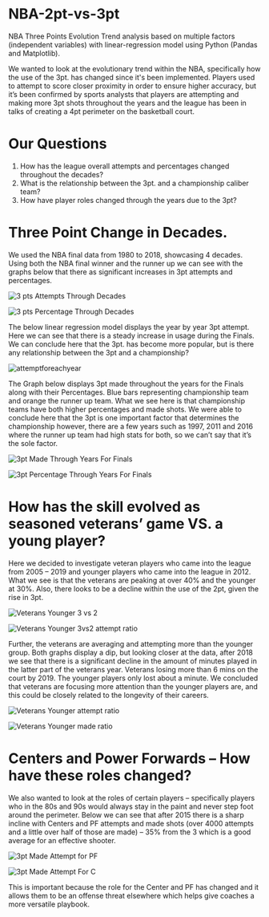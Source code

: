 # NBA-2pt-vs-3pt
NBA Three Points Evolution Trend analysis based on multiple factors (independent variables) with linear-regression model using Python (Pandas and Matplotlib).

We wanted to look at the evolutionary trend within the NBA, specifically how the use of the 3pt. has changed since it's been implemented. Players used to attempt to score closer proximity in order to ensure higher accuracy, but it’s been confirmed by sports analysts that players are attempting and making more 3pt shots throughout the years and the league has been in talks of creating a 4pt perimeter on the basketball court. 

# Our Questions

1.	How has the league overall attempts and percentages changed throughout the decades?
2.	What is the relationship between the 3pt. and a championship caliber team?
3.	How have player roles changed through the years due to the 3pt?

# Three Point Change in Decades.

We used the NBA final data from 1980 to 2018, showcasing 4 decades. Using both the NBA final winner and the runner up we can see with the graphs below that there as significant increases in 3pt attempts and percentages.

![3 pts Attempts Through Decades](https://user-images.githubusercontent.com/59676112/91520474-6b9dec80-e8c3-11ea-8c77-b1352a470445.png)

![3 pts Percentage Through Decades](https://user-images.githubusercontent.com/59676112/91520502-75bfeb00-e8c3-11ea-8d56-a37e0a65c268.png)

The below linear regression model displays the year by year 3pt attempt. Here we can see that there is a steady increase in usage during the Finals. We can conclude here that the 3pt. has become more popular, but is there any relationship between the 3pt and a championship? 

![attemptforeachyear](https://user-images.githubusercontent.com/59676112/91517188-3b525000-e8bb-11ea-83f3-d5763000bece.png)

The Graph below displays 3pt made throughout the years for the Finals along with their Percentages. Blue bars representing championship team and orange the runner up team. What we see here is that championship teams have both higher percentages and made shots. We were able to conclude here that the 3pt is one important factor that determines the championship however, there are a few years such as 1997, 2011 and 2016 where the runner up team had high stats for both, so we can’t say that it’s the sole factor.

![3pt Made Through Years For Finals](https://user-images.githubusercontent.com/59676112/91520779-1e6e4a80-e8c4-11ea-98aa-d3e58ee89ba7.png)

![3pt Percentage Through Years For Finals](https://user-images.githubusercontent.com/59676112/91520816-38a82880-e8c4-11ea-9696-fad84d90af4e.png)

# How has the skill evolved as seasoned veterans’ game VS. a young player?

Here we decided to investigate veteran players who came into the league from 2005 – 2019 and younger players who came into the league in 2012. What we see is that the veterans are peaking at over 40% and the younger at 30%. Also, there looks to be a decline within the use of the 2pt, given the rise in 3pt. 

![Veterans   Younger 3 vs 2](https://user-images.githubusercontent.com/59676112/91521309-5cb83980-e8c5-11ea-801c-307b3a16674b.PNG)

![Veterans   Younger 3vs2 attempt ratio](https://user-images.githubusercontent.com/59676112/91521413-8ffac880-e8c5-11ea-8bc6-904ce1409790.PNG)

Further, the veterans are averaging and attempting more than the younger group. Both graphs display a dip, but looking closer at the data, after 2018 we see that there is a significant decline in the amount of minutes played in the latter part of the veterans year. Veterans losing more than 6 mins on the court by 2019. The younger players only lost about a minute. We concluded that veterans are focusing more attention than the younger players are, and this could be closely related to the longevity of their careers.

![Veterans   Younger attempt ratio](https://user-images.githubusercontent.com/59676112/91521160-0d720900-e8c5-11ea-8d82-c52c1cc5acbe.PNG)

![Veterans   Younger made ratio](https://user-images.githubusercontent.com/59676112/91521174-1236bd00-e8c5-11ea-85bc-db1a6d752f90.PNG)

# Centers and Power Forwards – How have these roles changed?

We also wanted to look at the roles of certain players – specifically players who in the 80s and 90s would always stay in the paint and never step foot around the perimeter. Below we can see that after 2015 there is a sharp incline with Centers and PF attempts and made shots (over 4000 attempts and a little over half of those are made) – 35% from the 3 which is a good average for an effective shooter.

![3pt Made   Attempt for PF](https://user-images.githubusercontent.com/59676112/91520862-5c6b6e80-e8c4-11ea-8845-e9aa54a675ff.png)

![3pt Made   Attempt For C](https://user-images.githubusercontent.com/59676112/91520888-74db8900-e8c4-11ea-9532-43daa59f7dbd.png)

This is important because the role for the Center and PF has changed and it allows them to be an offense threat elsewhere which helps give coaches a more versatile playbook. 

